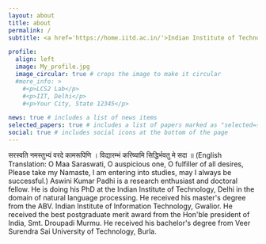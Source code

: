```yaml
---
layout: about
title: about
permalink: /
subtitle: <a href='https://home.iitd.ac.in/'>Indian Institute of Technology</a>. New Delhi, India.

profile:
  align: left
  image: My_profile.jpg
  image_circular: true # crops the image to make it circular
  #more_info: >
    #<p>LCS2 Lab</p>
    #<p>IIT, Delhi</p>
    #<p>Your City, State 12345</p>

news: true # includes a list of news items
selected_papers: true # includes a list of papers marked as "selected={true}"
social: true # includes social icons at the bottom of the page
---
```

सरस्वति नमस्तुभ्यं वरदे कामरूपिणि ।
विद्यारम्भं करिष्यामि सिद्धिर्भवतु मे सदा ॥
(English Translation: O Maa Saraswati, O auspicious one, O fulfiller of all desires, Please take my Namaste, I am entering into studies, may I always be successful.)
Aswini Kumar Padhi is a research enthusiast and doctoral fellow. He is doing his PhD at the Indian Institute of Technology, Delhi in the domain of natural language processing. He received his master's degree from the ABV. Indian Institute of Information Technology, Gwalior. He received the best postgraduate merit award from the Hon'ble president of India, Smt. Droupadi Murmu. He received his bachelor's degree from Veer Surendra Sai University of Technology, Burla.
